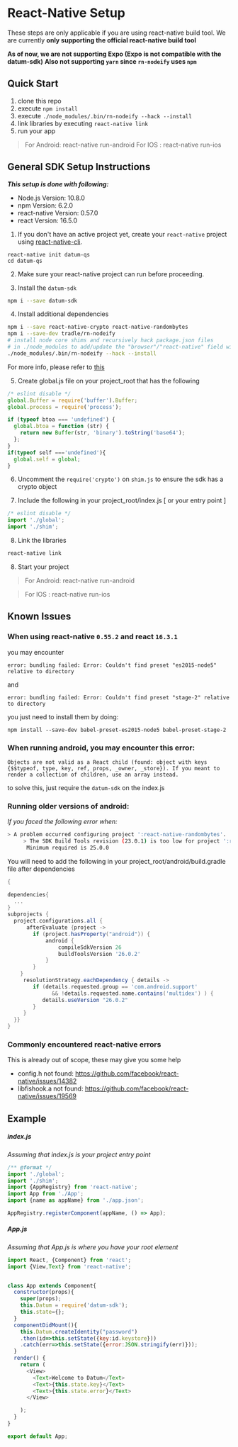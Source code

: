 # React-Native Setup

These steps are only applicable if you are using react-native build tool.
We are currently **only supporting the official react-native build tool**

**As of now, we are not supporting Expo (Expo is not compatible with the datum-sdk)**
**Also not supporting `yarn` since `rn-nodeify` uses `npm`**

## Quick Start
1. clone this repo
2. execute `npm install`
3. execute `./node_modules/.bin/rn-nodeify --hack --install`
3. link libraries by executing `react-native link`
4. run your app
> For Android: react-native run-android
> For IOS : react-native run-ios

## General SDK Setup Instructions
**_This setup is done with following:_**
- Node.js  Version: 10.8.0
- npm  Version: 6.2.0
- react-native Version: 0.57.0
- react Version: 16.5.0

1. If you don't have an active project yet, create your `react-native` project using [react-native-cli](https://www.npmjs.com/package/react-native-cli).
```
react-native init datum-qs
cd datum-qs
```

2. Make sure your react-native project can run before proceeding.

3. Install the `datum-sdk`
```bash
npm i --save datum-sdk  
```

4. Install additional dependencies
```bash
npm i --save react-native-crypto react-native-randombytes
npm i --save-dev tradle/rn-nodeify
# install node core shims and recursively hack package.json files
# in ./node_modules to add/update the "browser"/"react-native" field with relevant mappings
./node_modules/.bin/rn-nodeify --hack --install
```

For more info, please refer to [this](https://www.npmjs.com/package/react-native-crypto)

5. Create global.js file on your project_root that has the following
```javascript
/* eslint disable */
global.Buffer = require('buffer').Buffer;
global.process = require('process');

if (typeof btoa === 'undefined') {
  global.btoa = function (str) {
    return new Buffer(str, 'binary').toString('base64');
  };
}
if(typeof self ==='undefined'){
  global.self = global;
}
```

6. Uncomment the `require('crypto')` on `shim.js` to ensure the sdk has a crypto object

7. Include the following in your project_root/index.js [ or your entry point ]
```javascript
/* eslint disable */
import './global';
import './shim';
```

8. Link the libraries
```bash
react-native link
```

8. Start your project
> For Android: react-native run-android

> For IOS : react-native run-ios

## Known Issues

### When using react-native `0.55.2` and react `16.3.1`
you may encounter
```
error: bundling failed: Error: Couldn't find preset "es2015-node5" relative to directory
```
and
```
error: bundling failed: Error: Couldn't find preset "stage-2" relative to directory
```
you just need to install them by doing:
```
npm install --save-dev babel-preset-es2015-node5 babel-preset-stage-2
```

### When running android, you may encounter this error:
```
Objects are not valid as a React child (found: object with keys {$$typeof, type, key, ref, props, _owner, _store}). If you meant to render a collection of children, use an array instead.
```
to solve this, just require the `datum-sdk` on the index.js

### Running older versions of android:
_If you faced the following error when:_
```bash
> A problem occurred configuring project ':react-native-randombytes'.
     > The SDK Build Tools revision (23.0.1) is too low for project ':react-native-randombytes'.
      Minimum required is 25.0.0
```
 You will need to add the following in your project_root/android/build.gradle file after dependencies
```gradle
{

dependencies{
  ...
}  
subprojects {
  project.configurations.all {
      afterEvaluate {project ->
        if (project.hasProperty("android")) {
            android {
                compileSdkVersion 26
                buildToolsVersion '26.0.2'
            }
        }
    }
     resolutionStrategy.eachDependency { details ->
        if (details.requested.group == 'com.android.support'
              && !details.requested.name.contains('multidex') ) {
           details.useVersion "26.0.2"
        }
     }
  }}
}
```

### Commonly encountered react-native errors
This is already out of scope, these may give you some help
- config.h not found: https://github.com/facebook/react-native/issues/14382
- libfishook.a not found: https://github.com/facebook/react-native/issues/19569


## Example


##### index.js

_Assuming that index.js is your project entry point_

```javascript
/** @format */
import './global';
import './shim';
import {AppRegistry} from 'react-native';
import App from './App';
import {name as appName} from './app.json';

AppRegistry.registerComponent(appName, () => App);

```


##### App.js

_Assuming that App.js is where you have your root element_

```javascript
import React, {Component} from 'react';
import {View,Text} from 'react-native';


class App extends Component{
  constructor(props){
    super(props);
    this.Datum = require('datum-sdk');
    this.state={};
  }
  componentDidMount(){
    this.Datum.createIdentity("password")
    .then(id=>this.setState({key:id.keystore}))
    .catch(err=>this.setState({error:JSON.stringify(err)}));
  }
  render() {
    return (
      <View>
        <Text>Welcome to Datum</Text>
        <Text>{this.state.key}</Text>
        <Text>{this.state.error}</Text>
      </View>

    );
  }
}

export default App;
```
